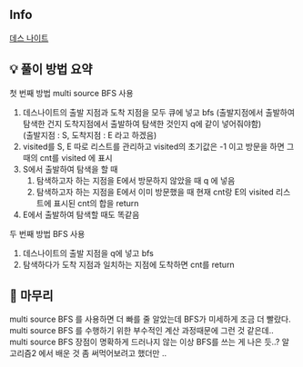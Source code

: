 ## Info
[데스 나이트](https://www.acmicpc.net/problem/16948)

## 💡 풀이 방법 요약
첫 번째 방법
multi source BFS 사용

1. 데스나이트의 출발 지점과 도착 지점을 모두 큐에 넣고 bfs (출발지점에서 출발하여 탐색한 건지 도착지점에서 출발하여 탐색한 것인지 q에 같이 넣어줘야함)  
(출발지점 : S, 도착지점 : E 라고 하겠음)
2. visited를 S, E 따로 리스트를 관리하고 visited의 초기값은 -1 이고 방문을 하면 그때의 cnt를 visited 에 표시
3. S에서 출발하여 탐색을 할 때
   1. 탐색하고자 하는 지점을 E에서 방문하지 않았을 때 q 에 넣음
   2. 탐색하고자 하는 지점을 E에서 이미 방문했을 때 현재 cnt랑 E의 visited 리스트에 표시된 cnt의 합을 return
4. E에서 출발하여 탐색할 때도 똑같음

두 번째 방법
BFS 사용

1. 데스나이트의 출발 지점을 q에 넣고 bfs
2. 탐색하다가 도착 지점과 일치하는 지점에 도착하면 cnt를 return

## 🙂 마무리
multi source BFS 를 사용하면 더 빠를 줄 알았는데 BFS가 미세하게 조금 더 빨랐다.  
multi source BFS 를 수행하기 위한 부수적인 계산 과정때문에 그런 것 같은데..  
multi source BFS 장점이 명확하게 드러나지 않는 이상 BFS를 쓰는 게 나은 듯..?
알고리즘2 에서 배운 것 좀 써먹어보려고 했더만 ..